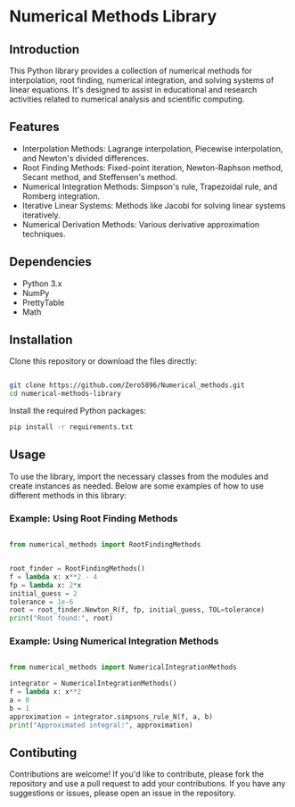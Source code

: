 # Numerical Methods Library
## Introduction
This Python library provides a collection of numerical methods for interpolation, root finding, numerical integration, and solving systems of linear equations. It's designed to assist in educational and research activities related to numerical analysis and scientific computing.

## Features

- Interpolation Methods: Lagrange interpolation, Piecewise interpolation, and Newton's divided differences.
- Root Finding Methods: Fixed-point iteration, Newton-Raphson method, Secant method, and Steffensen's method.
- Numerical Integration Methods: Simpson's rule, Trapezoidal rule, and Romberg integration.
- Iterative Linear Systems: Methods like Jacobi for solving linear systems iteratively.
- Numerical Derivation Methods: Various derivative approximation techniques.


## Dependencies
- Python 3.x
- NumPy
- PrettyTable
- Math


## Installation
Clone this repository or download the files directly:

```bash

git clone https://github.com/Zero5896/Numerical_methods.git
cd numerical-methods-library
```

Install the required Python packages:

```bash
pip install -r requirements.txt
```
## Usage
To use the library, import the necessary classes from the modules and create instances as needed. Below are some examples of how to use different methods in this library:

### Example: Using Root Finding Methods
```python

from numerical_methods import RootFindingMethods


root_finder = RootFindingMethods()
f = lambda x: x**2 - 4
fp = lambda x: 2*x
initial_guess = 2
tolerance = 1e-6
root = root_finder.Newton_R(f, fp, initial_guess, TOL=tolerance)
print("Root found:", root)
```
### Example: Using Numerical Integration Methods
```python

from numerical_methods import NumericalIntegrationMethods

integrator = NumericalIntegrationMethods()
f = lambda x: x**2
a = 0
b = 1
approximation = integrator.simpsons_rule_N(f, a, b)
print("Approximated integral:", approximation)
```
## Contibuting
Contributions are welcome! If you'd like to contribute, please fork the repository and use a pull request to add your contributions. If you have any suggestions or issues, please open an issue in the repository.
